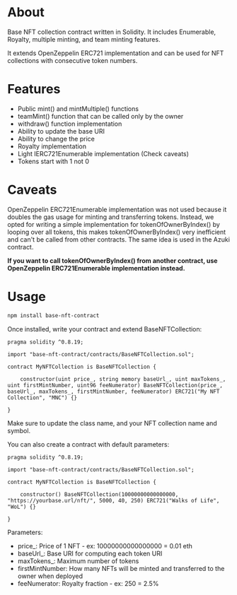 # About

Base NFT collection contract written in Solidity. It includes Enumerable, Royalty, multiple minting, and team minting features.

It extends OpenZeppelin ERC721 implementation and can be used for NFT collections with consecutive token numbers.

# Features

- Public mint() and mintMultiple() functions
- teamMint() function that can be called only by the owner
- withdraw() function implementation
- Ability to update the base URI
- Ability to change the price
- Royalty implementation
- Light IERC721Enumerable implementation (Check caveats)
- Tokens start with 1 not 0

# Caveats

OpenZeppelin ERC721Enumerable implementation was not used because it doubles the gas usage for minting and transferring tokens. Instead, we opted for writing a simple implementation for tokenOfOwnerByIndex() by looping over all tokens, this makes tokenOfOwnerByIndex() very inefficient and can't be called from other contracts. The same idea is used in the Azuki contract.

**If you want to call tokenOfOwnerByIndex() from another contract, use OpenZeppelin ERC721Enumerable implementation instead.**

# Usage

```sh
npm install base-nft-contract
```

Once installed, write your contract and extend BaseNFTCollection:

```solidity
pragma solidity ^0.8.19;

import "base-nft-contract/contracts/BaseNFTCollection.sol";

contract MyNFTCollection is BaseNFTCollection {

    constructor(uint price_, string memory baseUrl_, uint maxTokens_, uint firstMintNumber, uint96 feeNumerator) BaseNFTCollection(price_, baseUrl_, maxTokens_, firstMintNumber, feeNumerator) ERC721("My NFT Collection", "MNC") {}

}
```

Make sure to update the class name, and your NFT collection name and symbol.

You can also create a contract with default parameters:

```solidity
pragma solidity ^0.8.19;

import "base-nft-contract/contracts/BaseNFTCollection.sol";

contract MyNFTCollection is BaseNFTCollection {

    constructor() BaseNFTCollection(10000000000000000, "https://yourbase.url/nft/", 5000, 40, 250) ERC721("Walks of Life", "WoL") {}

}
```

Parameters:
- price_: Price of 1 NFT - ex: 10000000000000000 = 0.01 eth
- baseUrl_: Base URI for computing each token URI
- maxTokens_: Maximum number of tokens
- firstMintNumber: How many NFTs will be minted and transferred to the owner when deployed
- feeNumerator: Royalty fraction - ex: 250 = 2.5%
